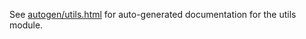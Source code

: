 See [autogen/utils.html](autogen/utils.html) for auto-generated documentation for the utils module.
